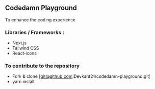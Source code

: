## Codedamn Playground

To enhance the coding experience

### Libraries / Frameworks :
- Next.js
- Tailwind CSS
- React-icons

### To contribute to the repository 
- Fork & clone [git@github.com:Devkant21/codedamn-playground.git]
- yarn install
